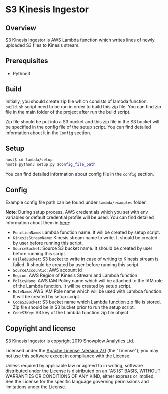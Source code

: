 # S3 Kinesis Ingestor

## Overview
S3 Kinesis Ingestor is AWS Lambda function which writes lines of newly uploaded S3 files to Kinesis stream. 

## Prerequisites
* Python3

## Build
Initially, you should create zip file which consists of lambda function. `build.sh` script need to be run in order to build this zip file. You can find zip file in the main folder of the project after run the build script. 

Zip file should be put into a S3 bucket and this zip file in the S3 bucket will be specified in the config file of the setup script. You can find detailed information about it in the `Config` section.

## Setup
```bash
host$ cd lambda/setup
host$ python3 setup.py $config_file_path
```
You can find detailed information about config file in the `config` section.

## Config
Example config file path can be found under `lambda/examples` folder.

**Note**: During setup process, AWS credentials which you set with env variables or default credential profile will be used. You can find detailed information about them in [here][aws-credentials]:  

* `FunctionName`: Lambda function name. It will be created by setup script.
* `KinesisStreamName`: Kinesis stream name to write. It should be created by user before running this script.
* `SourceBucket`: Source S3 bucket name. It should be created by user before running this script.
* `FailedBucket`: S3 bucket to write in case of writing to Kinesis stream is failed. It should be created by user before running this script.
* `SourceAccountId`: AWS account id
* `Region`: AWS Region of Kinesis Stream and Lambda function
* `PolicyName`: AWS IAM Policy name which will be attached to the IAM role of the Lambda function. It will be created by setup script.
* `RoleName`: AWS IAM Role name which will be used with Lambda function. It will be created by setup script.
* `CodeS3Bucket`: S3 bucket name which Lambda function zip file is stored. Zip file should be in S3 bucket prior to run the setup script.
* `CodeS3Key`: S3 key of the Lambda function zip file object. 

## Copyright and license

S3 Kinesis Ingestor is copyright 2019 Snowplow Analytics Ltd.

Licensed under the [Apache License, Version 2.0][license] (the "License");
you may not use this software except in compliance with the License.

Unless required by applicable law or agreed to in writing, software
distributed under the License is distributed on an "AS IS" BASIS,
WITHOUT WARRANTIES OR CONDITIONS OF ANY KIND, either express or implied.
See the License for the specific language governing permissions and
limitations under the License.

[aws-credentials]: https://docs.aws.amazon.com/sdk-for-java/v1/developer-guide/credentials.html

[license]: http://www.apache.org/licenses/LICENSE-2.0
